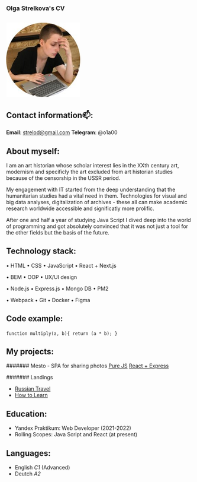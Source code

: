 ### Olga Strelkova's CV
![photo with me](./img/avatar.jpg)
-----------------------------

## Contact information📫:
**Email**: strelod@gmail.com
**Telegram**: @o1a00


## About myself:
I am an art historian whose scholar interest lies in the XXth century art, modernism and specificly the art excluded from art historian studies because of the censorship in the USSR period.


My engagement with IT started from the deep understanding that the humanitarian studies had a vital need in them. Technologies for visual and big data analyses, digitalization of archives - these all can make academic research worldwide accessible and significatly more prolific.


After one and half a year of studying Java Script I dived deep into the world of programming and got absolutely convinced that it was not just a tool for the other fields but the basis of the future.


## Technology stack:

• HTML • CSS • JavaScript • React + Next.js


• BEM • OOP • UX/UI design


• Node.js • Express.js • Mongo DB • PM2


• Webpack • Git • Docker • Figma 

## Code example:

` function multiply(a, b){
  return (a * b);
} `

## My projects:
####### Mesto - SPA for sharing photos
[Pure JS](https://github.com/OlgaStrelk/mesto#readme)
[React + Express](https://github.com/OlgaStrelk/react-mesto-api-full#readme)

####### Landings
* [Russian Travel](https://github.com/OlgaStrelk/russian-travel#readme)
* [How to Learn](https://github.com/OlgaStrelk/how-to-learn#readme)

## Education:
* Yandex Praktikum: Web Developer (2021-2022)
* Rolling Scopes: Java Script and React (at present)

## Languages:
* English *C1* (Advanced)
* Deutch *A2*
